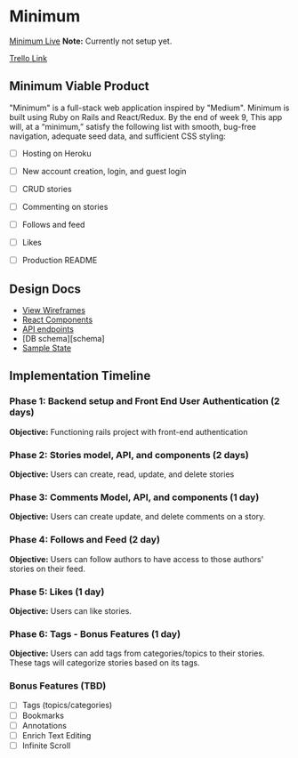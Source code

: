 # Minimum

[Minimum Live][heroku] **Note:** Currently not setup yet.

[Trello Link][trello]

[heroku]: http://www.herokuapp.com
[trello]: https://trello.com/b/m4LI40pb/minimum

## Minimum Viable Product

"Minimum" is a full-stack web application inspired by "Medium". Minimum is built using Ruby on Rails and React/Redux. By the end of week 9, This app will, at a “minimum,” satisfy the following list with smooth, bug-free navigation, adequate seed data, and sufficient CSS styling:

  - [ ] Hosting on Heroku
  - [ ] New account creation, login, and guest login
  - [ ] CRUD stories
  - [ ] Commenting on stories
  - [ ] Follows and feed
  - [ ] Likes
  - [ ] Production README


## Design Docs

* [View Wireframes][wireframes]
* [React Components][components]
* [API endpoints][api-endpoints]
* [DB schema][schema]
* [Sample State][sample-state]

[wireframes]: wireframes/
[components]: component-hierarchy.md
[sample-state]: sample-state.md
[api-endpoints]: api-endpoints.md
[DB schema]: schema.md

## Implementation Timeline

### Phase 1: Backend setup and Front End User Authentication (2 days)

**Objective:** Functioning rails project with front-end authentication

### Phase 2: Stories model, API, and components (2 days)

**Objective:** Users can create, read, update, and delete stories

### Phase 3: Comments Model, API, and components (1 day)

**Objective:** Users can create update, and delete comments on a story.

### Phase 4: Follows and Feed (2 day)

**Objective:** Users can follow authors to have access to those authors' stories on their feed.

### Phase 5: Likes (1 day)

**Objective:** Users can like stories.

### Phase 6: Tags - Bonus Features (1 day)

**Objective:** Users can add tags from categories/topics to their stories. These tags will categorize stories based on its tags.

### Bonus Features (TBD)
  - [ ] Tags (topics/categories)
  - [ ] Bookmarks
  - [ ] Annotations
  - [ ] Enrich Text Editing
  - [ ] Infinite Scroll
